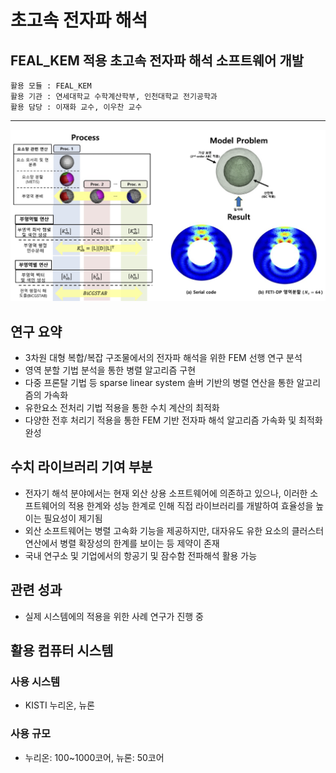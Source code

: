 
# 초고속 전자파 해석
## FEAL_KEM 적용 초고속 전자파 해석 소프트웨어 개발

```
활용 모듈 : FEAL_KEM
활용 기관 : 연세대학교 수학계산학부, 인천대학교 전기공학과
활용 담당 : 이재화 교수, 이우찬 교수
```

*****

![유동](/data/outcomes/posts/application/images/emag.png)


## 연구 요약 

- 3차원 대형 복합/복잡 구조물에서의 전자파 해석을 위한 FEM 선행 연구 분석
- 영역 분할 기법 분석을 통한 병렬 알고리즘 구현
- 다중 프론탈 기법 등 sparse linear system 솔버 기반의 병렬 연산을 통한 알고리즘의 가속화
- 유한요소 전처리 기법 적용을 통한 수치 계산의 최적화
- 다양한 전후 처리기 적용을 통한 FEM 기반 전자파 해석 알고리즘 가속화 및 최적화 완성


## 수치 라이브러리 기여 부분 

- 전자기 해석 분야에서는 현재 외산 상용 소프트웨어에 의존하고 있으나, 이러한 소프트웨어의 적용 한계와 성능 한계로 인해 직접 라이브러리를 개발하여 효율성을 높이는 필요성이 제기됨
- 외산 소프트웨어는 병렬 고속화 기능을 제공하지만, 대자유도 유한 요소의 클러스터 연산에서 병렬 확장성의 한계를 보이는 등 제약이 존재
- 국내 연구소 및 기업에서의 항공기 및 잠수함 전파해석 활용 가능


## 관련 성과
- 실제 시스템에의 적용을 위한 사례 연구가 진행 중


## 활용 컴퓨터 시스템
### 사용 시스템
- KISTI 누리온, 뉴론
### 사용 규모
- 누리온: 100~1000코어, 뉴론: 50코어
